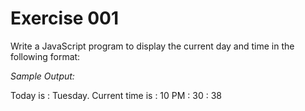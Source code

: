 # Exercise 001

Write a JavaScript program to display the current day and time in the following format:

_Sample Output:_

Today is : Tuesday.
Current time is : 10 PM : 30 : 38
